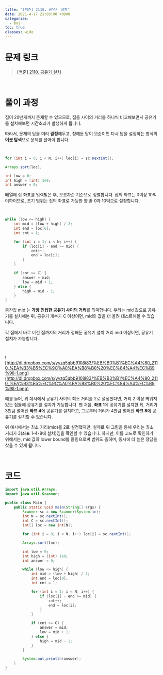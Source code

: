 ```yaml
---
title: "[백준] 2110. 공유기 설치"
date: 2021-4-17 21:00:00 +0900
categories:
  - boj
toc: true
classes: wide
---
```


# 문제 링크

> [[백준] 2110. 공유기 설치](https://www.acmicpc.net/problem/2110)

<br>

# 풀이 과정

집이 20만개까지 존재할 수 있으므로, 집들 사이의 거리를 하나씩 비교해보면서 공유기를 설치해보면 시간초과가 발생하게 됩니다.

따라서, 문제의 답을 미리 **결정**해두고, 정해둔 답이 모순이면 다시 답을 설정하는 방식의 **이분 탐색**으로 문제를 풀어야 합니다.

<br>

```java
for (int i = 0; i < N; i++) loc[i] = sc.nextInt();

Arrays.sort(loc);

int low = 0;
int high = (int) 1e9;
int answer = 0;
```

배열에 집 좌표를 입력받은 후, 오름차순 기준으로 정렬합니다. 집의 좌표는 0이상 10억 이하이므로, 초기 범위는 집의 좌표로 가능한 양 끝 0과 10억으로 설정합니다.

<br>

```java
while (low <= high) {
    int mid = (low + high) / 2;
    int end = loc[0];
    int cnt = 1;

    for (int i = 1; i < N; i++) {
        if (loc[i] - end >= mid) {
            cnt++;
            end = loc[i];
        }
    }

    if (cnt >= C) {
        answer = mid;
        low = mid + 1;
    } else {
        high = mid - 1;
    }
}
```

중간값 mid 는 **가장 인접한 공유기 사이의 거리**를 의미합니다. 우리는 mid 값으로 공유기를 설치해본 뒤, 공유기 개수가 C 이상이면, mid의 값을 더 올려 테스트해볼 수 있습니다.

각 집에서 바로 이전 집까지의 거리가 정해둔 공유기 설치 거리 mid 이상이면, 공유기 설치가 가능합니다.

<br>

![http://dl.dropbox.com/s/yyzq5qbb9108i83/%EB%B0%B1%EC%A4%80_2110_%EA%B3%B5%EC%9C%A0%EA%B8%B0%20%EC%84%A4%EC%B9%98-1.png](http://dl.dropbox.com/s/yyzq5qbb9108i83/%EB%B0%B1%EC%A4%80_2110_%EA%B3%B5%EC%9C%A0%EA%B8%B0%20%EC%84%A4%EC%B9%98-1.png)

예를 들어, 위 예시에서 공유기 사이의 최소 거리를 2로 설정했다면, 거리 2 이상 띄워져 있는 집들에 공유기를 설치가 가능합니다. 맨 처음, **좌표 1**에 공유기를 설치한 뒤, 거리가 3만큼 떨어진 **좌표 4**에 공유기를 설치하고, 그로부터 거리가 4만큼 떨어진 **좌표 8**에 공유기를 설치할 수 있습니다.

위 예시에서는 최소 거리(mid)를 2로 설정했지만, 실제로 위 그림을 통해 우리는 최소 거리가 3(좌표 1-4-8에 설치)임을 확인할 수 있습니다. 하지만, 이를 코드로 확인하기 위해서는, mid 값의 lower bound를 올림으로써 범위도 좁히며, 동시에 더 높은 정답을 찾을 수 있게 됩니다.

<br>

# 코드

```java
import java.util.Arrays;
import java.util.Scanner;

public class Main {
    public static void main(String[] args) {
        Scanner sc = new Scanner(System.in);
        int N = sc.nextInt();
        int C = sc.nextInt();
        int[] loc = new int[N];

        for (int i = 0; i < N; i++) loc[i] = sc.nextInt();

        Arrays.sort(loc);

        int low = 0;
        int high = (int) 1e9;
        int answer = 0;

        while (low <= high) {
            int mid = (low + high) / 2;
            int end = loc[0];
            int cnt = 1;

            for (int i = 1; i < N; i++) {
                if (loc[i] - end >= mid) {
                    cnt++;
                    end = loc[i];
                }
            }

            if (cnt >= C) {
                answer = mid;
                low = mid + 1;
            } else {
                high = mid - 1;
            }
        }

        System.out.println(answer);
    }
}
```